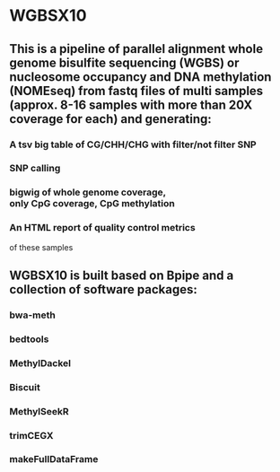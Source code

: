 # WGBSX10

## This is a pipeline of parallel alignment whole genome bisulfite sequencing (WGBS) or nucleosome occupancy and DNA methylation (NOMEseq) from fastq files of multi samples (approx. 8-16 samples with more than 20X coverage for each) and generating:
### A tsv big table of CG/CHH/CHG with filter/not filter SNP
### SNP calling
### bigwig of whole genome coverage, only CpG coverage, CpG methylation
### An HTML report of quality control metrics 
of these samples

## WGBSX10 is built based on Bpipe and a collection of software packages:
### bwa-meth
### bedtools
### MethylDackel
### Biscuit
### MethylSeekR
### trimCEGX
### makeFullDataFrame
